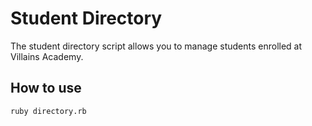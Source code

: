 # Student Directory

The student directory script allows you to manage students enrolled at Villains Academy.

## How to use ##

```shell
ruby directory.rb
```
